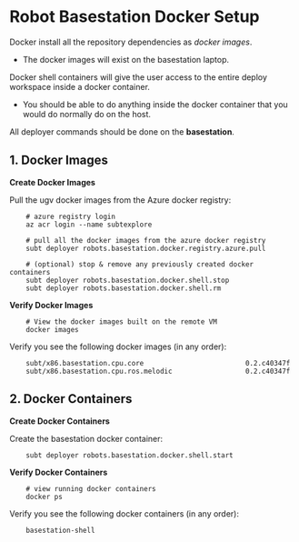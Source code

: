 # Robot Basestation Docker Setup

Docker install all the repository dependencies as *docker images*.

- The docker images will exist on the basestation laptop.

Docker shell containers will give the user access to the entire deploy workspace inside a docker container.

- You should be able to do anything inside the docker container that you would do normally do on the host.

All deployer commands should be done on the **basestation**.

## 1. Docker Images

**Create Docker Images**

Pull the ugv docker images from the Azure docker registry:

        # azure registry login
        az acr login --name subtexplore

        # pull all the docker images from the azure docker registry
        subt deployer robots.basestation.docker.registry.azure.pull

        # (optional) stop & remove any previously created docker containers
        subt deployer robots.basestation.docker.shell.stop
        subt deployer robots.basestation.docker.shell.rm

**Verify Docker Images**

        # View the docker images built on the remote VM
        docker images

Verify you see the following docker images (in any order):

        subt/x86.basestation.cpu.core                         0.2.c40347f
        subt/x86.basestation.cpu.ros.melodic                  0.2.c40347f

## 2. Docker Containers

**Create Docker Containers**

Create the basestation docker container:

        subt deployer robots.basestation.docker.shell.start

**Verify Docker Containers**

        # view running docker containers
        docker ps

Verify you see the following docker containers (in any order):

        basestation-shell
